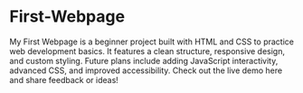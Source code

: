 # First-Webpage
My First Webpage is a beginner project built with HTML and CSS to practice web development basics. It features a clean structure, responsive design, and custom styling. Future plans include adding JavaScript interactivity, advanced CSS, and improved accessibility. Check out the live demo here and share feedback or ideas!
